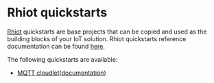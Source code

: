 # Rhiot quickstarts

[Rhiot](http://rhiot.io) quickstarts are base projects that can be copied and used as the building
blocks of your IoT solution. Rhiot quickstarts reference documentation
can be found [here](https://github.com/rhiot/rhiot/blob/master/docs/readme.md#quickstarts).

The following quickstarts are available:

* [MQTT cloudlet](https://github.com/rhiot/quickstarts/tree/master/cloudlets/mqtt)([documentation](https://github.com/rhiot/rhiot/blob/master/docs/readme.md#mqtt-cloudlet-quickstart))